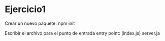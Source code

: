 # Ejercicio1

Crear un nuevo paquete:
npm init

Escribir el archivo para el punto de entrada
entry point: (index.js) server.ja
